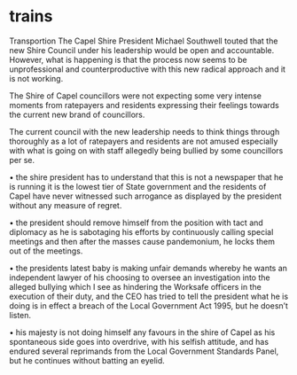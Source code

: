 # trains
Transportion
The Capel Shire President Michael Southwell touted that the new Shire Council under his leadership would be open and accountable. However, what is happening is that the process now seems to be unprofessional and counterproductive with this new radical approach and it is not working.

The Shire of Capel councillors were not expecting some very intense moments from ratepayers and residents expressing their feelings towards the current new brand of councillors.

The current council with the new leadership needs to think things through thoroughly as a lot of ratepayers and residents are not amused especially with what is going on with staff allegedly being bullied by some councillors per se.


•	the shire president has to understand that this is not a newspaper that he is running it is the lowest tier of State government and the residents of Capel have never witnessed such arrogance as displayed by the president without any measure of regret.

•	the president should remove himself from the position with tact and diplomacy as he is sabotaging his efforts by continuously calling special meetings and then after the masses cause pandemonium, he locks them out of the meetings.
 
•	the presidents latest baby is making unfair demands whereby he wants an independent lawyer of his choosing to oversee an investigation into the alleged bullying which I see as hindering the Worksafe officers in the execution of their duty, and the CEO has tried to tell the president what he is doing is in effect a breach of the Local Government Act 1995, but he doesn’t listen.
 
•	his majesty is not doing himself any favours in the shire of Capel as his spontaneous side goes into overdrive, with his selfish attitude, and has endured several reprimands from the Local Government Standards Panel, but he continues without batting an eyelid.
